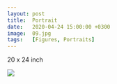 ```yaml
---
layout: post
title:  Portrait
date:   2020-04-24 15:00:00 +0300
image:  09.jpg
tags:   [Figures, Portraits]
---
```


20 x 24 inch

![]({{site.baseurl}}/img/09.jpg)

